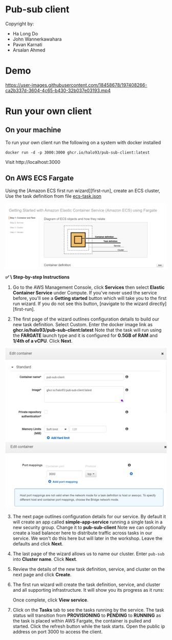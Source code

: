 # Pub-sub client
Copyright by:
- Ha Long Do
- John Wannerkawahara
- Pavan Karnati
- Arsalan Ahmed

# Demo

https://user-images.githubusercontent.com/18458678/197408266-ca2b337d-3604-4c65-b430-32b037e03193.mp4


# Run your own client

## On your machine
To run your own client run the following on a system with docker installed

```console
docker run -d -p 3000:3000 ghcr.io/halo93/pub-sub-client:latest
```
Visit http://localhost:3000

## On AWS ECS Fargate

Using the [Amazon ECS first run wizard][first-run], create an ECS cluster,
Use the task definition from file [ecs-task.json](ecs-task.json)

![](images/main.png)

**✅ \  Step-by-step Instructions**

1. Go to the AWS Management Console, click **Services** then select **Elastic
   Container Service** under Compute. If you've never used the service before,
   you'll see a **Getting started** button which will take you to the first run
   wizard. If you do not see this button, [navigate to the wizard
   directly][first-run].

2. The first page of the wizard outlines configuration details to build our new
   task definition. Select Custom. Enter the docker image link as **ghcr.io/halo93/pub-sub-client:latest**  Note that the task will run using the **FARGATE**
   launch type and it is configured for **0.5GB of RAM** and **1/4th of a
   vCPU**. Click **Next**.

![](images/c1.png)
![](images/c2.png)

3. The next page outlines configuration details for our service. By default it
   will create an app called **simple-app-service** running a single task in a
   new security group. Change it to **pub-sub-client** Note we can optionally create a load balancer here to distribute traffic across tasks in our service. We won't do this here but
   will later in the workshop. Leave the defaults and click **Next**.


4. The last page of the wizard allows us to name our cluster. Enter `pub-sub`
   into **Cluster name**. Click **Next**.


5. Review the details of the new task definition, service, and cluster on the
   next page and click **Create**.

6. The first run wizard will create the task definition, service, and cluster
   and all supporting infrastructure. It will show you its progress as it runs:

    Once complete, click **View service**.

7. Click on the **Tasks** tab to see the tasks running by the service. The task
   status will transition from **PROVISIONING** to **PENDING** to **RUNNING** as
   the task is placed within AWS Fargate, the container is pulled and started.
   Click the refresh button while the task starts.
   Open the public ip address on port 3000 to access the client.

